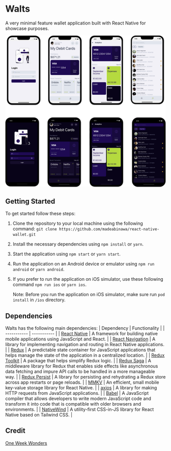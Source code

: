 # Walts

A very minimal feature wallet application built with React Native for showcase purposes.

![Walts](https://raw.githubusercontent.com/madeabinawa/react-native-wallet/dev/src/assets/docs/docs.png?token=GHSAT0AAAAAACAGN2IKEDM3E7CHJ7NTIFPQZBQBRBQ)

## Getting Started

To get started follow these steps:

1. Clone the repository to your local machine using the following command:
   `git clone https://github.com/madeabinawa/react-native-wallet.git`

2. Install the necessary dependencies using `npm install` or `yarn`.

3. Start the application using `npm start` or `yarn start`.

4. Run the application on an Android device or emulator using `npm run android` or `yarn android`.

5. If you prefer to run the application on iOS simulator, use these following command `npm run ios` or `yarn ios`.

   Note: Before you run the application on iOS simulator, make sure run `pod install` in `/ios` directory.

## Dependencies

Walts has the following main dependencies:
| Dependency | Functionality |
| ----------- | ----------- |
| [React Native](https://reactnative.dev/) | A framework for building native mobile applications using JavaScript and React. |
| [React Navigation](https://reactnavigation.org/) | A library for implementing navigation and routing in React Native applications. |
| [Redux](https://redux.js.org/) | A predictable state container for JavaScript applications that helps manage the state of the application in a centralized location. |
| [Redux Toolkit](https://redux-toolkit.js.org/) | A package that helps simplify Redux logic. |
| [Redux Saga](https://redux-saga.js.org/) | A middleware library for Redux that enables side effects like asynchronous data fetching and impure API calls to be handled in a more manageable way. |
| [Redux Persist](https://github.com/rt2zz/redux-persist) | A library for persisting and rehydrating a Redux store across app restarts or page reloads. |
| [MMKV](https://github.com/mrousavy/react-native-mmkv) | An efficient, small mobile key-value storage library for React Native. |
| [axios](https://axios-http.com/) | A library for making HTTP requests from JavaScript applications. |
| [Babel](https://babeljs.io/) | A JavaScript compiler that allows developers to write modern JavaScript code and transform it into code that is compatible with older browsers and environments. |
| [NativeWind](https://www.nativewind.dev/) | A utility-first CSS-in-JS library for React Native based on Tailwind CSS. |

## Credit

[One Week Wonders](https://dribbble.com/shots/20903172-Banking-Apps?utm_source=Clipboard_Shot&utm_campaign=tosangarditama&utm_content=Banking%20Apps&utm_medium=Social_Share&utm_source=Clipboard_Shot&utm_campaign=tosangarditama&utm_content=Banking%20Apps&utm_medium=Social_Share)
